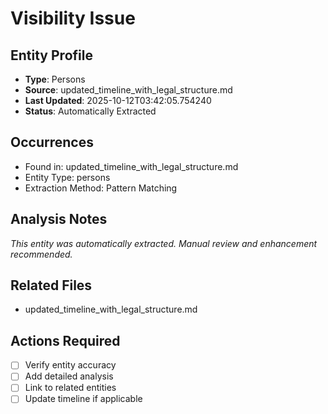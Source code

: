 # Visibility Issue

## Entity Profile
- **Type**: Persons
- **Source**: updated_timeline_with_legal_structure.md
- **Last Updated**: 2025-10-12T03:42:05.754240
- **Status**: Automatically Extracted

## Occurrences
- Found in: updated_timeline_with_legal_structure.md
- Entity Type: persons
- Extraction Method: Pattern Matching

## Analysis Notes
*This entity was automatically extracted. Manual review and enhancement recommended.*

## Related Files
- updated_timeline_with_legal_structure.md

## Actions Required
- [ ] Verify entity accuracy
- [ ] Add detailed analysis
- [ ] Link to related entities
- [ ] Update timeline if applicable
